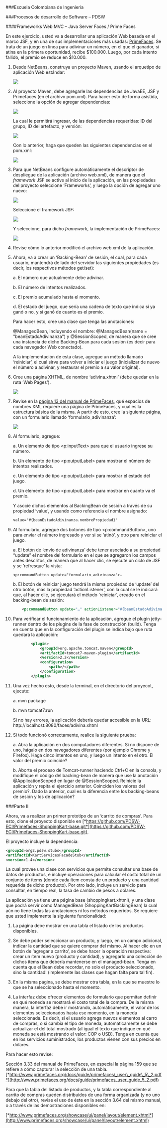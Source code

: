 ###Escuela Colombiana de Ingeniería

###Procesos de desarrollo de Software – PDSW

####Frameworks Web MVC – Java Server Faces / Prime Faces

En este ejercicio, usted va a desarrollar una aplicación Web basada en
el marco JSF, y en una de sus implementaciones más usadas: [PrimeFaces]([*http://primefaces.org/*](http://primefaces.org/) ). Se trata de un
juego en línea para adivinar un número, en el que el ganador, si atina
en la primera oportunidad, recibe \$100.000. Luego, por cada intento
fallido, el premio se reduce en \$10.000.

1.  Desde NetBeans, construya un proyecto Maven, usando el arquetipo de
    aplicación Web estándar:

	![](img/media/image1.png)

1.  Al proyecto Maven, debe agregarle las dependencias de JavaEE, JSF y
    Primefaces (en el archivo pom.xml). Para hacer esto de forma
    asistida, seleccione la opción de agregar dependencias:

    ![](img/media/image2.png)

    La cual le permitirá ingresar, de las dependencias requeridas: ID
    del grupo, ID del artefacto, y versión:

    ![](img/media/image3.png)

    Con lo anterior, haga que queden las siguientes dependencias en el
    pom.xml:

	![](img/media/image4.png)

1.  Para que NetBeans configure automáticamente el descriptor de
    despliegue de la aplicación (archivo web.xml), de manera que el
    *framework* JSF se active al inicio de la aplicación, en las
    propiedades del proyecto seleccione ‘Frameworks’, y luego la opción
    de agregar uno nuevo:

	![](img/media/image5.png)

	Seleccione el framework JSF:

	![](img/media/image6.png)

	Y seleccione, para dicho *framework*, la implementación de PrimeFaces:

	![](img/media/image7.png)

1.  Revise cómo lo anterior modificó el archivo web.xml de
    la aplicación.

2.  Ahora, va a crear un ‘Backing-Bean’ de sesión, el cual, para cada
    usuario, mantendrá de lado del servidor las siguientes propiedades
    (es decir, los respectivos métodos get/set):

    a.  El número que actualmente debe adivinar.

    b.  El número de intentos realizados.

    c.  El premio acumulado hasta el momento.

    d.  El estado del juego, que sería una cadena de texto que indica si
        ya ganó o no, y si ganó de cuanto es el premio.

	Para hacer esto, cree una clase que tenga las anotaciones:

	@ManagedBean, incluyendo el nombre: @ManagedBean(name = 	"beanEstadoAdivinanza") y @SessionScoped, de manera que se cree una instancia de dicho Backing-Bean para cada sesión (es decir para cada navegador Web conectado).

	A la implementación de esta clase, agregue un método llamado ‘reiniciar’, el cual sirva para volver a iniciar el juego (inicializar de nuevo el número a adivinar, y restaurar el premio a su valor original).

1.  Cree una página XHTML, de nombre ‘adivina.xhtml’ (debe quedar en la ruta ‘Web Pages’).

	![](img/media/image8.png)

1.  Revise en la [página 13 del manual de PrimeFaces](http://www.primefaces.org/docs/guide/primefaces_user_guide_5_2.pdf), qué espacios de nombres XML requiere una página de PrimeFaces, y
    cual es la estructura básica de la misma. A partir de esto, cree la
    siguiente página, con un formulario llamado
    ‘formulario_adivinanza’:

	![](img/media/image9.png)

1.  Al formulario, agregue:

    a.  Un elemento de tipo \<p:inputText\> para que el usuario
        ingrese su número.

    b.  Un elemento de tipo \<p:outputLabel\> para mostrar el número
        de intentos realizados.

    c.  Un elemento de tipo \<p:outputLabel\> para mostrar el estado
        del juego.

    d.  Un elemento de tipo \<p:outputLabel\> para mostrar en cuanto
        va el premio.

	Y asocie dichos elementos al BackingBean de sesión a través de su propiedad ‘value’, y usando como referencia el nombre asignado:

	```xml
	value="#{beanEstadoAdivinanza.nombrePropiedad}"
	```
	
1.  Al formulario, agregue dos botones de tipo \<p:commandButton\>,
    uno para enviar el número ingresado y ver si se ‘atinó’, y otro para
    reiniciar el juego.

    a.  El botón de ‘envío de adivinanza’ debe tener asociado a su
        propiedad “update” el nombre del formulario en el que se
        agregaron los campos antes descritos, de manera que al hacer
        clic, se ejecute un ciclo de JSF y se ‘refresque’ la vista:

        <p:commandButton update="formulario_adivinanza">…

    b.  El botón de reiniciar juego tendrá la misma propiedad de
        ‘update’ del otro botón, más la propiedad ‘actionListener’, con la cual se le indicará que, al hacer clic, se ejecutará el
        método ‘reiniciar’, creado en el backing-bean de sesión:

	```xml
        <p:commandButton update="…" actionListener="#{beanEstadoAdivinanza.reiniciar}">
	```

2.  Para verificar el funcionamiento de la aplicación, agregue el plugin
    jetty-runner dentro de los plugins de la fase de
    construcción (build). Tenga en cuenta que en la configuración del
    plugin se indica bajo que ruta quedará la aplicación:

	```xml
            <plugin>
                <groupId>org.apache.tomcat.maven</groupId>
                <artifactId>tomcat7-maven-plugin</artifactId>
                <version>2.2</version>
                <configuration>                    
                    <path>/</path>
                </configuration>
            </plugin>            

	```


3.  Una vez hecho esto, desde la terminal, en el directorio del
    proyecot, ejecute:

    a.  mvn package

    b.  mvn tomcat7:run

	Si no hay errores, la aplicación debería quedar accesible en la URL: http://localhost:8080/faces/adivina.xhtml

4.  Si todo funcionó correctamente, realice la siguiente prueba:

    a.  Abra la aplicación en dos computadores diferentes. Si no dispone
        de uno, hágalo en dos navegadores diferentes (por ejemplo Chrome
        y Firefox). Haga cinco intentos en uno, y luego un intento en
        el otro. El valor del premio coincide?

    b.  Aborte el proceso de Tomcat-runner haciendo Ctrl+C en la consola,
        y modifique el código del backing-bean de manera que use la
        anotación @ApplicationScoped en lugar de @SessionScoped.
        Reinicie la aplicación y repita el ejercicio anterior. Coinciden
        los valores del premio?. Dado la anterior, cual es la diferencia
        entre los backing-beans de sesión y los de aplicación?

###Parte II

Ahora, va a realizar un primer prototipo de un ‘carrito de compras’.
Para esto, clone el proyecto disponible en
[*https://github.com/PDSW-ECI/Primefaces-ShoppingKart-base.git*](https://github.com/PDSW-ECI/Primefaces-ShoppingKart-base.git).

El proyecto incluye la dependencia:

```xml	
<groupId>org2.pdsw.stubs</groupId>
<artifactId>KartServicesFacadeStub</artifactId>
<version>1.4</version>            
```


La cual provee una clase con servicios que permite consultar una base de datos de
productos, e incluye operaciones para calcular el costo total de un
conjunto de ítems (donde cada ítem consta de un producto y una cantidad
requerida de dicho producto). Por otro lado, incluye un servicio para consultar, en tiempo real, la tasa de cambio de pesos a dólares.

La aplicación ya tiene una página base (shoppingkart.xhtml), y una clase
que podrá servir como ManagedBean (ShoppingKartBackingBean) la cual aún
no tiene todas las anotaciones ni los métodos requeridos. Se requiere
que usted implemente la siguiente funcionalidad:

1.  La página debe mostrar en una tabla el listado de los
    productos disponibles.

2.  Se debe poder seleccionar un producto, y luego, en un campo
    adicional, indicar la cantidad que se quiere comprar del mismo. Al
    hacer clic en un botón de ‘agregar a carrito’, se debe hacer la
    operación respectiva: crear un ítem nuevo (producto y cantidad), y
    agregarlo una colección de dichos ítems que debería mantenerse en
    el managed-bean. Tenga en cuenta que el Bean debe recordar, no solo
    el producto seleccionado, sino la cantidad! (implemente las clases
    que hagan falta para tal fin).

3.  En la misma página, se debe mostrar otra tabla, en la que se muestre
    lo que se ha seleccionado hasta el momento.

4.  La interfaz debe ofrecer elementos de formulario que permitan definir en qué moneda se mostrará el costo total de la compra. De la misma manera, la interfaz debe ir mostrando, automáticamente, el valor de los elementos seleccionados hasta ese momento, en la moneda seleccionada. Es decir, si el usuario agrega nuevos elementos al carro de compras, o si cambia el tipo de moneda, automáticamente se debe actualizar el del total mostrado (al igual el texto que indique en qué moneda se está mostrando el valor: COP o USD). Tenga en cuenta que en los servicios suministrados, los productos vienen con sus precios en dólares.

    

Para hacer esto revise:

Sección 3.33 del manual de PrimeFaces, en especial la página 159 que se
refiere a cómo capturar la selección de una tabla.
[*http://www.primefaces.org/docs/guide/primefaces\_user\_guide\_5\_2.pdf*](http://www.primefaces.org/docs/guide/primefaces_user_guide_5_2.pdf)

Para que la tabla del listado de productos, y la tabla correspondiente
al carrito de compras queden distribuidos de una forma organizada (y no
uno debajo del otro), revise el uso de éste en la sección 3.64 del mismo
manual, o a través de las demostraciones disponibles en:

[*http://www.primefaces.org/showcase/ui/panel/layout/element.xhtml*](http://www.primefaces.org/showcase/ui/panel/layout/element.xhtml)
